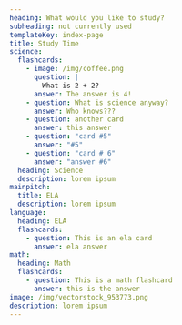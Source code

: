 ```yaml
---
heading: What would you like to study?
subheading: not currently used
templateKey: index-page
title: Study Time
science:
  flashcards:
    - image: /img/coffee.png
      question: |
        What is 2 + 2?
      answer: The answer is 4!
    - question: What is science anyway?
      answer: Who knows???
    - question: another card
      answer: this answer
    - question: "card #5"
      answer: "#5"
    - question: "card # 6"
      answer: "answer #6"
  heading: Science
  description: lorem ipsum
mainpitch:
  title: ELA
  description: lorem ipsum
language:
  heading: ELA
  flashcards:
    - question: This is an ela card
      answer: ela answer
math:
  heading: Math
  flashcards:
    - question: This is a math flashcard
      answer: this is the answer
image: /img/vectorstock_953773.png
description: lorem ipsum
---
```

